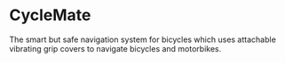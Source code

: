 # CycleMate
The smart but safe navigation system for bicycles which uses attachable vibrating grip covers to navigate bicycles and motorbikes. 
